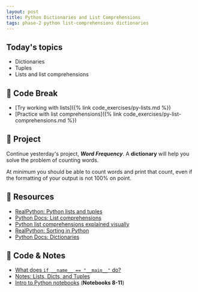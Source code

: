 ```yaml
---
layout: post
title: Python Dictionaries and List Comprehensions
tags: phase-2 python list-comprehensions dictionaries
---
```


## Today's topics

- Dictionaries
- Tuples
- Lists and list comprehensions

## 🐍 Code Break

- [Try working with lists]({% link code_exercises/py-lists.md %})
- [Practice with list comprehensions]({% link code_exercises/py-list-comprehensions.md %})

## 🎯 Project

Continue yesterday's project, **_Word Frequency_**. A **dictionary** will help you solve the problem of counting words.

At _minimum_ you should be able to count words and print that count, even if the formatting of your output is not 100% on point.

## 🔖 Resources

- [RealPython: Python lists and tuples](https://realpython.com/python-lists-tuples/)
- [Python Docs: List comprehensions](https://docs.python.org/3/tutorial/datastructures.html#list-comprehensions)
- [Python list comprehensions explained visually](https://treyhunner.com/2015/12/python-list-comprehensions-now-in-color/)
- [RealPython: Sorting in Python](https://realpython.com/python-sort/)
- [Python Docs: Dictionaries](https://docs.python.org/3/tutorial/datastructures.html#dictionaries)

## 🦉 Code & Notes

- [What does `if __name__ == "__main__"` do?](https://github.com/momentumlearn/student-resources/blob/main/articles/pymain.md)
- [Notes: Lists, Dicts, and Tuples](https://github.com/Momentum-Team-10/notes/blob/main/py-lists-dicts-tuples.md)
- [Intro to Python notebooks](https://github.com/Momentum-Team-10/python-notebooks) (**Notebooks 8-11**)
